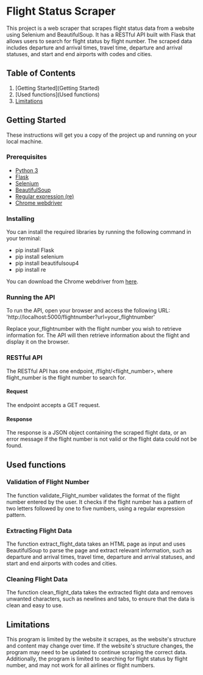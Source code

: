 # Flight Status Scraper
This project is a web scraper that scrapes flight status data from a website using Selenium and BeautifulSoup. It has a RESTful API built with Flask that allows users to search for flight status by flight number. The scraped data includes departure and arrival times, travel time, departure and arrival statuses, and start and end airports with codes and cities.

## Table of Contents
1. [Getting Started](Getting Started)  
2. [Used functions](Used functions)
3. [Limitations](Limitations) 

## Getting Started
These instructions will get you a copy of the project up and running on your local machine.

### Prerequisites
- [Python 3](https://docs.python.org/3/)
- [Flask](https://flask.palletsprojects.com/en/2.2.x/)
- [Selenium](https://selenium-python.readthedocs.io/)
- [BeautifulSoup](https://www.crummy.com/software/BeautifulSoup/bs4/doc/)
- [Regular expression (re)](https://docs.python.org/3/library/re.html)
- [Chrome webdriver](https://chromedriver.chromium.org/documentation)

### Installing
You can install the required libraries by running the following command in your terminal:

- pip install Flask 
- pip install selenium 
- pip install beautifulsoup4
- pip install re

You can download the Chrome webdriver from [here](https://sites.google.com/a/chromium.org/chromedriver/downloads).

### Running the API
To run the API, open your browser and access the following URL:
'http://localhost:5000/flightnumber?url=your_flightnumber'

Replace your_flightnumber with the flight number you wish to retrieve information for. The API will then retrieve information about the flight and display it on the browser.

### RESTful API
The RESTful API has one endpoint, /flight/<flight_number>, where flight_number is the flight number to search for.

#### Request
The endpoint accepts a GET request.

#### Response
The response is a JSON object containing the scraped flight data, or an error message if the flight number is not valid or the flight data could not be found.

## Used functions
### Validation of Flight Number
The function validate_Flight_number validates the format of the flight number entered by the user. It checks if the flight number has a pattern of two letters followed by one to five numbers, using a regular expression pattern.

### Extracting Flight Data
The function extract_flight_data takes an HTML page as input and uses BeautifulSoup to parse the page and extract relevant information, such as departure and arrival times, travel time, departure and arrival statuses, and start and end airports with codes and cities.

### Cleaning Flight Data
The function clean_flight_data takes the extracted flight data and removes unwanted characters, such as newlines and tabs, to ensure that the data is clean and easy to use.

## Limitations
This program is limited by the website it scrapes, as the website's structure and content may change over time. If the website's structure changes, the program may need to be updated to continue scraping the correct data. Additionally, the program is limited to searching for flight status by flight number, and may not work for all airlines or flight numbers.
